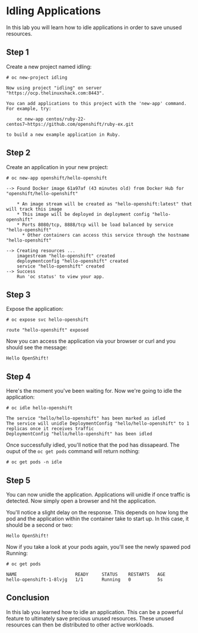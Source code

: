 # Idling Applications

In this lab you will learn how to idle applications in order to save unused resources.

## Step 1
Create a new project named idling:
```
# oc new-project idling
```
```
Now using project "idling" on server "https://ocp.thelinuxshack.com:8443".

You can add applications to this project with the 'new-app' command. For example, try:

    oc new-app centos/ruby-22-centos7~https://github.com/openshift/ruby-ex.git

to build a new example application in Ruby.
```

## Step 2
Create an application in your new project:
```
# oc new-app openshift/hello-openshift
```
```
--> Found Docker image 61a97af (43 minutes old) from Docker Hub for "openshift/hello-openshift"

    * An image stream will be created as "hello-openshift:latest" that will track this image
    * This image will be deployed in deployment config "hello-openshift"
    * Ports 8080/tcp, 8888/tcp will be load balanced by service "hello-openshift"
      * Other containers can access this service through the hostname "hello-openshift"

--> Creating resources ...
    imagestream "hello-openshift" created
    deploymentconfig "hello-openshift" created
    service "hello-openshift" created
--> Success
    Run 'oc status' to view your app.
```

## Step 3
Expose the application:
```
# oc expose svc hello-openshift
```
```
route "hello-openshift" exposed
```
Now you can access the application via your browser or curl and you should see the message:
```
Hello OpenShift!
```

## Step 4
Here's the moment you've been waiting for. Now we're going to idle the application:
```
# oc idle hello-openshift
```
```
The service "hello/hello-openshift" has been marked as idled 
The service will unidle DeploymentConfig "hello/hello-openshift" to 1 replicas once it receives traffic 
DeploymentConfig "hello/hello-openshift" has been idled 
```
Once successfully idled, you'll notice that the pod has dissapeard. The ouput of the `oc get pods` command will return nothing:
```
# oc get pods -n idle
```

## Step 5
You can now unidle the application. Applications will unidle if once traffic is detected. Now simply open a browser and hit the application.


You'll notice a slight delay on the response. This depends on how long the pod and the application within the container take to start up. In this case, it should be a second or two:
```
Hello OpenShift!
```
Now if you take a look at your pods again, you'll see the newly spawed pod Running:
```
# oc get pods
```
```
NAME                      READY     STATUS    RESTARTS   AGE
hello-openshift-1-8lvjg   1/1       Running   0          5s
```

## Conclusion

In this lab you learned how to idle an application. This can be a powerful feature to ultimately save precious unused resources. These unused resources can then be distributed to other active workloads.
